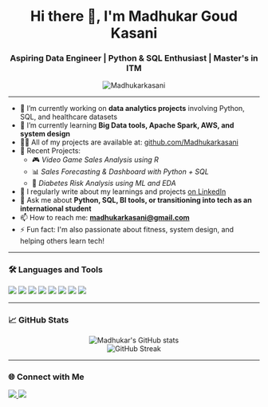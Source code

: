 <h1 align="center">Hi there 👋, I'm Madhukar Goud Kasani</h1>
<h3 align="center">Aspiring Data Engineer | Python & SQL Enthusiast | Master's in ITM</h3>

<p align="center">
  <img src="https://komarev.com/ghpvc/?username=Madhukarkasani&label=Profile%20views&color=0e75b6&style=flat" alt="Madhukarkasani" />
</p>

---

- 🔭 I’m currently working on **data analytics projects** involving Python, SQL, and healthcare datasets
- 🌱 I’m currently learning **Big Data tools, Apache Spark, AWS, and system design**
- 👨‍💻 All of my projects are available at: [github.com/Madhukarkasani](https://github.com/Madhukarkasani)
- 🧠 Recent Projects:  
  - 🎮 *Video Game Sales Analysis using R*  
  - 📊 *Sales Forecasting & Dashboard with Python + SQL*  
  - 💉 *Diabetes Risk Analysis using ML and EDA*
- 📝 I regularly write about my learnings and projects [on LinkedIn](https://www.linkedin.com/in/madhukarkasani/)
- 💬 Ask me about **Python, SQL, BI tools, or transitioning into tech as an international student**
- 📫 How to reach me: **madhukarkasani@gmail.com**
- ⚡ Fun fact: I'm also passionate about fitness, system design, and helping others learn tech!

---

### 🛠️ Languages and Tools

<p align="left">
  <img src="https://img.shields.io/badge/-Python-3776AB?style=flat&logo=python&logoColor=white" />
  <img src="https://img.shields.io/badge/-SQL-4479A1?style=flat&logo=postgresql&logoColor=white" />
  <img src="https://img.shields.io/badge/-Power%20BI-F2C811?style=flat&logo=powerbi&logoColor=black" />
  <img src="https://img.shields.io/badge/-Tableau-E97627?style=flat&logo=tableau&logoColor=white" />
  <img src="https://img.shields.io/badge/-Zoho%20Analytics-DC143C?style=flat" />
  <img src="https://img.shields.io/badge/-Google%20Colab-F9AB00?style=flat&logo=googlecolab&logoColor=black" />
  <img src="https://img.shields.io/badge/-Git-F05032?style=flat&logo=git&logoColor=white" />
  <img src="https://img.shields.io/badge/-AWS-232F3E?style=flat&logo=amazonaws&logoColor=white" />
</p>

---

### 📈 GitHub Stats

<p align="center">
  <img src="https://github-readme-stats.vercel.app/api?username=Madhukarkasani&show_icons=true&theme=tokyonight" alt="Madhukar's GitHub stats" />
  <br/>
  <img src="https://github-readme-streak-stats.herokuapp.com/?user=Madhukarkasani&theme=tokyonight" alt="GitHub Streak" />
</p>

---

### 🌐 Connect with Me

<p>
  <a href="https://www.linkedin.com/in/madhukarkasani/" target="_blank">
    <img src="https://img.shields.io/badge/-LinkedIn-0A66C2?style=flat&logo=linkedin&logoColor=white" />
  </a>
  <a href="mailto:madhukarkasani@gmail.com">
    <img src="https://img.shields.io/badge/-Gmail-D14836?style=flat&logo=gmail&logoColor=white" />
  </a>
</p>
